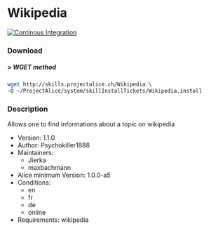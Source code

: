 # Wikipedia

[![Continous Integration](https://gitlab.com/project-alice-assistant/skills/skill_Wikipedia/badges/master/pipeline.svg)](https://gitlab.com/project-alice-assistant/skills/skill_Wikipedia/pipelines/latest)

### Download

##### > WGET method
```bash
wget http://skills.projectalice.ch/Wikipedia \
-O ~/ProjectAlice/system/skillInstallTickets/Wikipedia.install
```

### Description
Allows one to find informations about a topic on wikipedia

- Version: 1.1.0
- Author: Psychokiller1888
- Maintainers:
    - Jierka
    - maxbachmann
- Alice minimum Version: 1.0.0-a5
- Conditions:
  - en
  - fr
  - de
  - online
- Requirements: wikipedia
